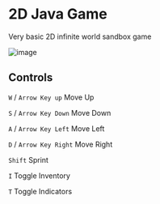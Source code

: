 # 2D Java Game

Very basic 2D infinite world sandbox game

![image](https://github.com/user-attachments/assets/3b318b62-23f6-4210-80ae-919eeb93d8bc)

## Controls

`W` / `Arrow Key up` Move Up

`S` / `Arrow Key Down` Move Down

`A` / `Arrow Key Left` Move Left

`D` / `Arrow Key Right` Move Right

`Shift` Sprint

`I` Toggle Inventory

`T` Toggle Indicators
